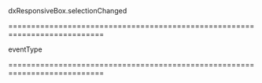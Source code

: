 <!--id-->dxResponsiveBox.selectionChanged<!--/id-->
===========================================================================
<!--hidden--><!--/hidden-->
<!--type-->eventType<!--/type-->
===========================================================================

